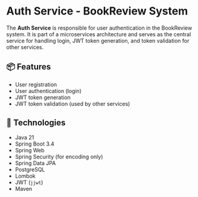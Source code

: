 # Auth Service - BookReview System

The **Auth Service** is responsible for user authentication in the BookReview system. It is part of a microservices architecture and serves as the central service for handling login, JWT token generation, and token validation for other services.

## 📦 Features

- User registration
- User authentication (login)
- JWT token generation
- JWT token validation (used by other services)

## 🔧 Technologies

- Java 21
- Spring Boot 3.4
- Spring Web
- Spring Security (for encoding only)
- Spring Data JPA
- PostgreSQL
- Lombok
- JWT (`jjwt`)
- Maven